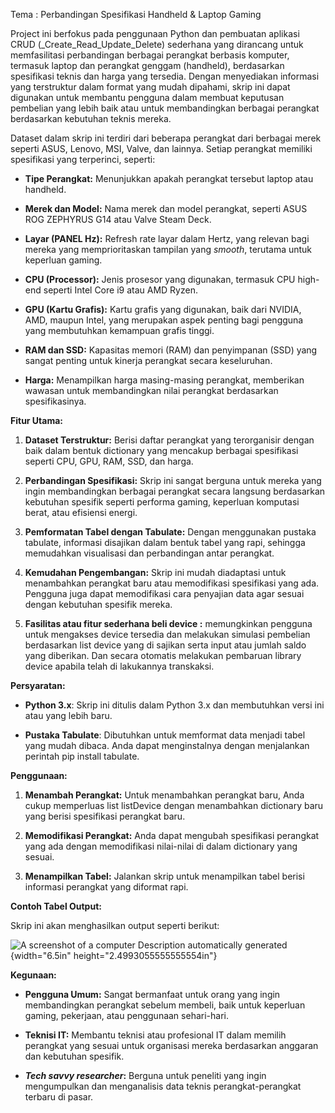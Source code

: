 Tema : Perbandingan Spesifikasi Handheld & Laptop Gaming

Project ini berfokus pada penggunaan Python dan pembuatan aplikasi CRUD (_Create_Read_Update_Delete)
sederhana yang dirancang untuk memfasilitasi perbandingan berbagai
perangkat berbasis komputer, termasuk laptop dan perangkat genggam
(handheld), berdasarkan spesifikasi teknis dan harga yang tersedia.
Dengan menyediakan informasi yang terstruktur dalam format yang mudah
dipahami, skrip ini dapat digunakan untuk membantu pengguna dalam
membuat keputusan pembelian yang lebih baik atau untuk membandingkan
berbagai perangkat berdasarkan kebutuhan teknis mereka.

Dataset dalam skrip ini terdiri dari beberapa perangkat dari berbagai
merek seperti ASUS, Lenovo, MSI, Valve, dan lainnya. Setiap perangkat
memiliki spesifikasi yang terperinci, seperti:

-   **Tipe Perangkat:** Menunjukkan apakah perangkat tersebut laptop
    atau handheld.

-   **Merek dan Model:** Nama merek dan model perangkat, seperti ASUS
    ROG ZEPHYRUS G14 atau Valve Steam Deck.

-   **Layar (PANEL Hz):** Refresh rate layar dalam Hertz, yang relevan
    bagi mereka yang memprioritaskan tampilan yang *smooth*, terutama
    untuk keperluan gaming.

-   **CPU (Processor):** Jenis prosesor yang digunakan, termasuk CPU
    high-end seperti Intel Core i9 atau AMD Ryzen.

-   **GPU (Kartu Grafis):** Kartu grafis yang digunakan, baik dari
    NVIDIA, AMD, maupun Intel, yang merupakan aspek penting bagi
    pengguna yang membutuhkan kemampuan grafis tinggi.

-   **RAM dan SSD:** Kapasitas memori (RAM) dan penyimpanan (SSD) yang
    sangat penting untuk kinerja perangkat secara keseluruhan.

-   **Harga:** Menampilkan harga masing-masing perangkat, memberikan
    wawasan untuk membandingkan nilai perangkat berdasarkan
    spesifikasinya.

**Fitur Utama:**

1.  **Dataset Terstruktur:** Berisi daftar perangkat yang terorganisir
    dengan baik dalam bentuk dictionary yang mencakup berbagai
    spesifikasi seperti CPU, GPU, RAM, SSD, dan harga.

2.  **Perbandingan Spesifikasi:** Skrip ini sangat berguna untuk mereka
    yang ingin membandingkan berbagai perangkat secara langsung
    berdasarkan kebutuhan spesifik seperti performa gaming, keperluan
    komputasi berat, atau efisiensi energi.

3.  **Pemformatan Tabel dengan Tabulate:** Dengan menggunakan pustaka
    tabulate, informasi disajikan dalam bentuk tabel yang rapi, sehingga
    memudahkan visualisasi dan perbandingan antar perangkat.

4.  **Kemudahan Pengembangan:** Skrip ini mudah diadaptasi untuk
    menambahkan perangkat baru atau memodifikasi spesifikasi yang ada.
    Pengguna juga dapat memodifikasi cara penyajian data agar sesuai
    dengan kebutuhan spesifik mereka.

5.  **Fasilitas atau fitur sederhana beli device :** memungkinkan
    pengguna untuk mengakses device tersedia dan melakukan simulasi
    pembelian berdasarkan list device yang di sajikan serta input atau
    jumlah saldo yang diberikan. Dan secara otomatis melakukan pembaruan
    library device apabila telah di lakukannya transkaksi.

**Persyaratan:**

-   **Python 3.x**: Skrip ini ditulis dalam Python 3.x dan membutuhkan
    versi ini atau yang lebih baru.

-   **Pustaka Tabulate**: Dibutuhkan untuk memformat data menjadi tabel
    yang mudah dibaca. Anda dapat menginstalnya dengan menjalankan
    perintah pip install tabulate.

**Penggunaan:**

1.  **Menambah Perangkat:** Untuk menambahkan perangkat baru, Anda cukup
    memperluas list listDevice dengan menambahkan dictionary baru yang
    berisi spesifikasi perangkat baru.

2.  **Memodifikasi Perangkat:** Anda dapat mengubah spesifikasi
    perangkat yang ada dengan memodifikasi nilai-nilai di dalam
    dictionary yang sesuai.

3.  **Menampilkan Tabel:** Jalankan skrip untuk menampilkan tabel berisi
    informasi perangkat yang diformat rapi.

**Contoh Tabel Output:**

Skrip ini akan menghasilkan output seperti berikut:

![A screenshot of a computer Description automatically
generated](./image1.png){width="6.5in"
height="2.4993055555555554in"}

**Kegunaan:**

-   **Pengguna Umum:** Sangat bermanfaat untuk orang yang ingin
    membandingkan perangkat sebelum membeli, baik untuk keperluan
    gaming, pekerjaan, atau penggunaan sehari-hari.

-   **Teknisi IT:** Membantu teknisi atau profesional IT dalam memilih
    perangkat yang sesuai untuk organisasi mereka berdasarkan anggaran
    dan kebutuhan spesifik.

-   ***Tech savvy researcher*:** Berguna untuk peneliti yang ingin
    mengumpulkan dan menganalisis data teknis perangkat-perangkat
    terbaru di pasar.
